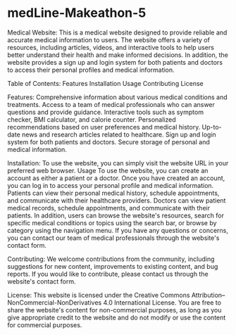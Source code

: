 # medLine-Makeathon-5

Medical Website:
This is a medical website designed to provide reliable and accurate medical information to users. The website offers a variety of resources, including articles, videos, and interactive tools to help users better understand their health and make informed decisions. In addition, the website provides a sign up and login system for both patients and doctors to access their personal profiles and medical information.

Table of Contents:
Features
Installation
Usage
Contributing
License

Features:
 Comprehensive information about various medical conditions and treatments.
Access to a team of medical professionals who can answer questions and provide guidance.
Interactive tools such as symptom checker, BMI calculator, and calorie counter.
Personalized recommendations based on user preferences and medical history.
Up-to-date news and research articles related to healthcare.
Sign up and login system for both patients and doctors.
Secure storage of personal and medical information.

Installation:
To use the website, you can simply visit the website URL in your preferred web browser.
Usage
To use the website, you can create an account as either a patient or a doctor. Once you have created an account, you can log in to access your personal profile and medical information.
Patients can view their personal medical history, schedule appointments, and communicate with their healthcare providers. Doctors can view patient medical records, schedule appointments, and communicate with their patients.
In addition, users can browse the website's resources, search for specific medical conditions or topics using the search bar, or browse by category using the navigation menu.
If you have any questions or concerns, you can contact our team of medical professionals through the website's contact form.

Contributing:
We welcome contributions from the community, including suggestions for new content, improvements to existing content, and bug reports. If you would like to contribute, please contact us through the website's contact form.

License:
This website is licensed under the Creative Commons Attribution–NonCommercial-NonDerivatives 4.0 International License. You are free to share the website's content for non-commercial purposes, as long as you give appropriate credit to the website and do not modify or use the content for commercial purposes.





